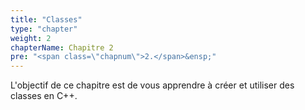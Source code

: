 ```yaml
---
title: "Classes"
type: "chapter"
weight: 2
chapterName: Chapitre 2
pre: "<span class=\"chapnum\">2.</span>&ensp;"
---
```


L'objectif de ce chapitre est de vous apprendre à créer et utiliser des classes en C++.
